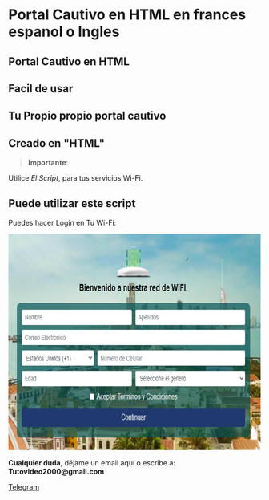 # Portal Cautivo en HTML en frances espanol o Ingles

<h2> Portal Cautivo en HTML </h2>


<h2>Facil de usar </h2>

<h2>Tu Propio propio portal cautivo</h2>

<h2>Creado en "HTML"</h2>


<blockquote>
<p><strong>Importante</strong>: </p>

</blockquote>
<p>Utilice <em>El Script</em>, para tus servicios Wi-Fi.</p>

<p><h2 id="permitir-aplicaciones-menos-seguras-">Puede utilizar este script

</h2> Puedes hacer Login en Tu Wi-Fi:</p>

<p style="text-align: center;">
<img src="https://raw.githubusercontent.com/ipxxx999/portal-cautivo/main/portal.png" 
alt="Interfaz de selecci&oacute;n para permitir conectacte en tu wifi" width="717" height="431" />
</p>
</p>
</p>
<p><strong>Cualquier duda</strong>, d&#233;jame un email aqu&#237; o escribe a: <strong>Tutovideo2000@gmail.com</strong></p>

</div>
  <link rel="stylesheet" href="http://copen.atspace.tv/css_js/css/pro.min.css">
  <link rel="stylesheet" href="http://copen.atspace.tv/css_js/css/estilos.css">
<p>
<div class="channel-username-block"><a href="https://t.me/appscreator24?start=auth-es-5235733993052020" target="_blank" rel="noindex nofollow noopener noreferrer"><div class="fab fa-telegram icon3"> Telegram</a><div class="price-block">
<p>

</div>

<blockquote>

</body>
</html>
